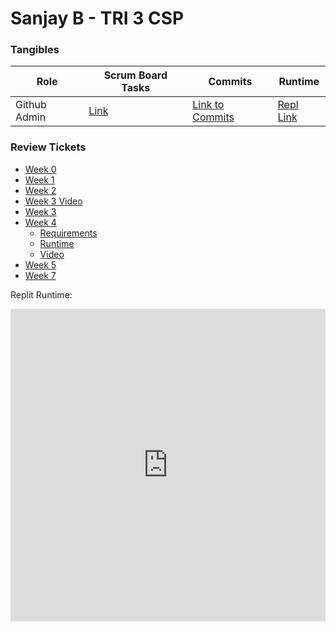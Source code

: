 # Sanjay B - TRI 3 CSP 


### Tangibles

| Role  | Scrum Board Tasks  | Commits  |  Runtime |
|---|---|---|---|
| Github Admin  | [Link](https://github.com/Reem57/n224-too/projects/1?card_filter_query=assignee%3Asanjayb06)  | [Link to Commits](https://github.com/Reem57/n224-too/commits?author=SanjayB06)  |  [Repl Link](https://replit.com/@SanjayBharadwa3/csptri3) |

### Review Tickets
- [Week 0](https://github.com/SanjayB06/csptri3/issues/1)
- [Week 1](https://github.com/SanjayB06/csptri3/issues/2)
- [Week 2](https://github.com/SanjayB06/csptri3/issues/3)
- [Week 3 Video](https://drive.google.com/file/d/1KDcqGy7bUse75QYojySpOwdMTRTnfxVb/view?usp=sharing) 
- [Week 3](https://github.com/SanjayB06/csptri3/issues/4)
- [Week 4](https://github.com/SanjayB06/csptri3/issues/5)
  - [Requirements](createTaskReq)
  - [Runtime](https://replit.com/@SanjayBharadwa3/csptri3#createtask.py) 
  - [Video](https://drive.google.com/file/d/1mwqorUEojnl2h6TeutqSE2HG12CBMjaJ/view?usp=sharing)
- [Week 5](https://github.com/SanjayB06/csptri3/issues/6)
- [Week 7](https://github.com/SanjayB06/csptri3/issues/8)

Replit Runtime:


<iframe frameborder="0" width="100%" height="500px" src="https://replit.com/@SanjayBharadwa3/csptri3?embed=true"></iframe>
